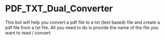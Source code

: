 # PDF_TXT_Dual_Converter
This bot will help you convert a pdf file to a txt (text based) file and create a pdf file from a txt file. All you need to do is provide the name of the file you want to read / convert.
